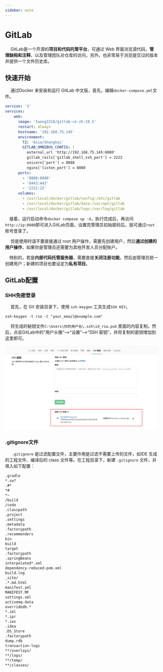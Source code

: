 ```yaml
---
sidebar: auto
---
```

# GitLab

​	　GitLab是一个开源的**项目和代码托管平台**，可通过 Web 界面浏览源代码，**管理缺陷和注释**，以及管理团队对仓库的访问，另外，也非常易于浏览提交过的版本并提供一个文件历史库。



## 快速开始

​	　通过Docker 来安装和运行 GitLab 中文版，首先，编辑`docker-compose.yml`文件。

```yaml
version: '3'
services:
    web:
      image: 'twang2218/gitlab-ce-zh:10.5'
      restart: always
      hostname: '192.168.75.145'
      environment:
        TZ: 'Asia/Shanghai'
        GITLAB_OMNIBUS_CONFIG: |
          external_url 'http://192.168.75.145:8080'
          gitlab_rails['gitlab_shell_ssh_port'] = 2222
          unicorn['port'] = 8888
          nginx['listen_port'] = 8080
      ports:
        - '8080:8080'
        - '8443:443'
        - '2222:22'
      volumes:
        - /usr/local/docker/gitlab/config:/etc/gitlab
        - /usr/local/docker/gitlab/data:/var/opt/gitlab
        - /usr/local/docker/gitlab/logs:/var/log/gitlab
```

​	　接着，运行启动命令`docker compose up -d`，执行完成后，再访问`http://ip:8080`即可进入GitLab页面，设置完管理员初始密码后，就可通过`root`账号登录了。

​	　但是使用时请不要直接通过 root 用户操作，需要先创建用户，然后**通过创建的用户操作**，如果你是管理员还需要为其他开发人员分配账户。

​	　特别的，若是**内部代码托管服务器**，需要直接**关闭注册功能**，然后由管理员统一创建用户；新建的项目也要设定为**私有项目**。



## GitLab配置

### SHH免密登录

​	　首先，在 Git 安装目录下，使用 `ssh-keygen` 工具生成`SSH KEY`。

```shell
ssh-keygen -t rsa -C "your_email@example.com"
```

​	　将生成的秘钥文件`C:\Users\你的用户名\.ssh\id_rsa.pub` 里面的内容复制。然后，点击GitLab中的“用户头像”-->“设置”-->“SSH 密钥”，并将复制的密钥增加到这里即可。

![Lusifer1511801884](./images/Lusifer1511801884.png)

### .gitignore文件

​	　 `.gitignore` 是过滤配置文件，主要作用是过滤不需要上传的文件，如IDE 生成的工程文件、编译后的 class 文件等。在工程目录下，新建 `.gitignore` 文件，并填入如下配置：

```
.gradle
*.sw?
.#*
*#
*~
/build
/code
.classpath
.project
.settings
.metadata
.factorypath
.recommenders
bin
build
target
.factorypath
.springBeans
interpolated*.xml
dependency-reduced-pom.xml
build.log
_site/
.*.md.html
manifest.yml
MANIFEST.MF
settings.xml
activemq-data
overridedb.*
*.iml
*.ipr
*.iws
.idea
.DS_Store
.factorypath
dump.rdb
transaction-logs
**/overlays/
**/logs/
**/temp/
**/classes/
```

